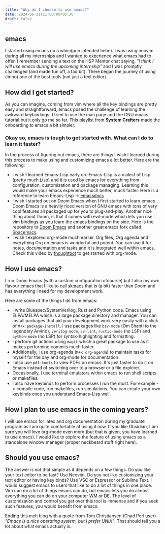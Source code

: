 ```yaml
---
title: "Why do I choose to use emacs?"
date: 2024-06-21T11:00:00+05:30
draft: false
---
```

## emacs

I started using emacs on a whim(pun intended hehe). I was using neovim during all my internships and I wanted to experience what emacs had to offer. I remember sending a text on the HSP Mentor chat saying, _"I think I will use emacs during the upcoming internship"_ and I was promptly challenged (and made fun off, a tad bit). There began the journey of using (imho) one of the best tools (not just a text editor).

## How did I get started?

As you can imagine, coming from vim where all the key bindings are pretty easy and straightforward, emacs posed the challenge of learning the awkward keybindings. I tried to use the man page and the GNU emacs tutorial but it only go me so far. This [playlist](https://youtube.com/playlist?list=PLEoMzSkcN8oPH1au7H6B7bBJ4ZO7BXjSZ&feature=shared) from **System Crafters** made the onboarding to emacs a bit simpler.

### Okay so, emacs is tough to get started with. What can I do to learn it faster?

In the process of figuring out emacs, there are things I wish I learned during this process to make using and customizing emacs a lot better. Here are the following:

- I wish I learned Emacs-Lisp early on. Emacs-Lisp is a dialect of Lisp (pretty much Lisp) and it is used by emacs for everything from configuration, customization and package managing. Learning this would make your emacs experience much better, much faster. Here is a reference to learn Emacs-Lisp -> [emacsdocs](https://emacsdocs.org/docs/elisp/Emacs-Lisp)
- I wish I started out on Doom Emacs when I first started to learn emacs. Doom Emacs is a heavily riced version of GNU emacs with tons of very cool features all packaged up for you to plug-and-play. Another nice thing about Doom, is that it comes with evil-mode which lets you use vim bindings as you learn the emacs bindings on the side. Here is the repository to [Doom Emacs](https://github.com/doomemacs/doomemacs) and another great emacs fork called [Spacemacs](https://github.com/syl20bnr/spacemacs).
- I wish I explored org-mode much earlier. Org files, Org agenda and everything Org on emacs is wonderful and potent. You can use it for notes, documentation and tasks and it is integrated well within emacs. Check this video by [thoughtbot](https://www.youtube.com/watch?v=SzA2YODtgK4) to get started with org-mode.

## How I use emacs?

I run Doom Emacs (with a custom configuration ofcourse) but I also my own flavour emacs that I like to call [skmacs](https://github.com/skudlur/dotfiles/tree/main/skmacs) that is (a bit) faster than Doom and has everything I need for my development work.

Here are some of the things I do from emacs:

- I write Bluespec/SystemVerilog, Rust and Python code. Emacs using ELPA/MELPA which is a large package directory and manager. You can install packages that aid your development work very easily with a click of `M+x package-install`. I use packages like `bsv-mode` (Om Shanti to the legendary Arvind), `verilog-mode`, `sv-lint`, `rustic-mode` (no LSP) and `python-mode` (no LSP) for syntax-highlighting and formatting.
- I perform git actions using `magit` which a great package to use as it makes performing commits much faster.
- Additionally, I use org-agenda (`M+x org-agenda`) to maintain tasks for myself for the day and org-mode for documentation.
- I also use `pdf-tools` to view PDFs on emacs. It's just faster to do it on Emacs instead of switching over to a browser or a file explorer.
- Occasionally, I use terminal emulators within emacs to run shell scripts or makefiles.
- I also have keybinds to perform processes I run the most. For example -> compile code, run makefiles, run simulations. You can create your own keybinds once you understand Emacs-Lisp well. 

## How I plan to use emacs in the coming years?

I will use emacs for latex and org documentation during my graduate program as I am quite comfortable at using it now. If you like Obsidian, I am sure you will love org-mode even more (but that is given, you have learned to use emacs). I would like to explore the feature of using emacs as a standalone window manager (proper neckbeard stuff right here).

## Should you use emacs?

The answer is not that simple as it depends on a few things. Do you like your text editor to be fast? Use Neovim. Do you not like customizing your text editor or having key binds? Use VSC or Espressor or Sublime Text. I would suggest emacs to users that like to do a lot of things in one place. Vim can do a lot of things emacs can do, but emacs lets you do almost everything you can do on your computer WM or DE. The level of customization and control you get over this tool is immense and if you seek such features, you would benefit from emacs.

Ending this meh blog with a quote from Tom Christiansen (Chad Perl user) - _"Emacs is a nice operating system, but I prefer UNIX"_. That should tell you a lot about what emacs actually is.
